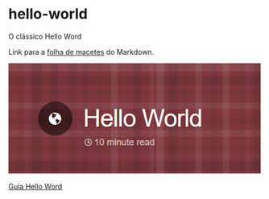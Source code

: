 # hello-world
O clássico Hello Word

Link para a [folha de macetes](https://github.com/adam-p/markdown-here/wiki/Markdown-Cheatsheet) do Markdown.


![Logo da Guia Hello Word](https://github.com/SenhorPaulo/hello-world/blob/Edi%C3%A7%C3%B5es-no-readme/Capturar.PNG "Guia Hello World")



[Guia Hello Word](https://guides.github.com/activities/hello-world/)



